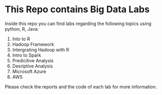 # This Repo contains Big Data Labs

Inside this repo you can find labs regarding the following topics using python, R, Java:

1. Into to R
2. Hadoop Framework
3. Intergrating Hadoop with R
4. Intro to Spark
5. Predicitive Analysis
6. Desriptive Analysis
7. Microsoft Azure
8. AWS

Please check the reports and the code of each lab for more information.
